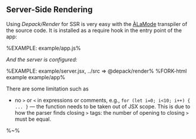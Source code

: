 ## **Server-Side Rendering**

Using _Depack/Render_ for SSR is very easy with the [ÀLaMode](https://github.com/a-la/alamode) transpiler of the source code. It is installed as a require hook in the entry point of the app:

%EXAMPLE: example/app.js%

_And the server is configured:_

%EXAMPLE: example/server.jsx, ../src => @depack/render%
%FORK-html example example/app%

There are some limitation such as

* no `>` or `<` in expressions or comments, e.g., `for (let i=0; i<10; i++) { ... }` &mdash; the function needs to be taken out of JSX scope. This is due to how the parser finds closing `>` tags: the number of opening to closing `>` must be equal.

%~%